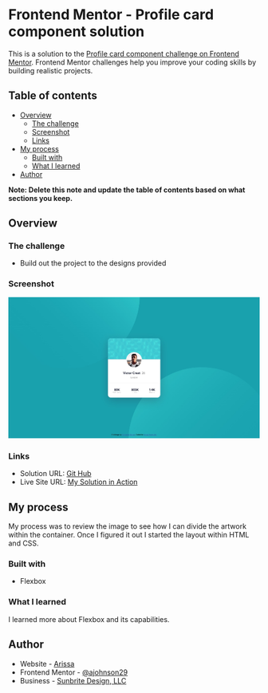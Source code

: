 # Frontend Mentor - Profile card component solution

This is a solution to the [Profile card component challenge on Frontend Mentor](https://www.frontendmentor.io/challenges/profile-card-component-cfArpWshJ). Frontend Mentor challenges help you improve your coding skills by building realistic projects.

## Table of contents

- [Overview](#overview)
  - [The challenge](#the-challenge)
  - [Screenshot](#screenshot)
  - [Links](#links)
- [My process](#my-process)
  - [Built with](#built-with)
  - [What I learned](#what-i-learned)
- [Author](#author)

**Note: Delete this note and update the table of contents based on what sections you keep.**

## Overview

### The challenge

- Build out the project to the designs provided

### Screenshot

![Design preview for the Profile card component coding challenge](./design/final-solution-design.jpg)

### Links

- Solution URL: [Git Hub](https://github.com/ajohnson29/FM-Challenge-1)
- Live Site URL: [My Solution in Action](http://arissahendricks.com/samples/FM/)

## My process

My process was to review the image to see how I can divide the artwork within the container. Once I figured it out I started the layout within HTML and CSS.

### Built with

- Flexbox

### What I learned

I learned more about Flexbox and its capabilities.

## Author

- Website - [Arissa](https://www.arissahendricks.com)
- Frontend Mentor - [@ajohnson29](https://www.frontendmentor.io/profile/ajohnson29)
- Business - [Sunbrite Design, LLC](https://www.sunbritedesign.com/yourusername)
